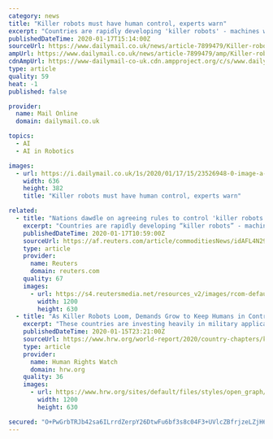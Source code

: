 ```yaml
---
category: news
title: "Killer robots must have human control, experts warn"
excerpt: "Countries are rapidly developing 'killer robots' - machines with artificial intelligence that independently kill - but are moving at a snail's pace on agreeing global rules over their use in future wars, warn technology and human rights experts. From drones and missiles to tanks and submarines, semi-autonomous weapons systems have been used for ..."
publishedDateTime: 2020-01-17T15:14:00Z
sourceUrl: https://www.dailymail.co.uk/news/article-7899479/Killer-robots-human-control-experts-warn.html
ampUrl: https://www.dailymail.co.uk/news/article-7899479/amp/Killer-robots-human-control-experts-warn.html
cdnAmpUrl: https://www-dailymail-co-uk.cdn.ampproject.org/c/s/www.dailymail.co.uk/news/article-7899479/amp/Killer-robots-human-control-experts-warn.html
type: article
quality: 59
heat: -1
published: false

provider:
  name: Mail Online
  domain: dailymail.co.uk

topics:
  - AI
  - AI in Robotics

images:
  - url: https://i.dailymail.co.uk/1s/2020/01/17/15/23526948-0-image-a-121_1579274069115.jpg
    width: 636
    height: 382
    title: "Killer robots must have human control, experts warn"

related:
  - title: "Nations dawdle on agreeing rules to control 'killer robots' in future wars"
    excerpt: "Countries are rapidly developing “killer robots” - machines with artificial intelligence (AI) that independently kill - but are moving at a snail’s pace on agreeing global rules over their use in future wars,"
    publishedDateTime: 2020-01-17T10:59:00Z
    sourceUrl: https://af.reuters.com/article/commoditiesNews/idAFL4N29I24J
    type: article
    provider:
      name: Reuters
      domain: reuters.com
    quality: 67
    images:
      - url: https://s4.reutersmedia.net/resources_v2/images/rcom-default.png
        width: 1200
        height: 630
  - title: "As Killer Robots Loom, Demands Grow to Keep Humans in Control of Use of Force"
    excerpt: "These countries are investing heavily in military applications of artificial intelligence (AI) with the goal of gaining a technological advantage ... They call efforts to regulate killer robots “premature” and reject concerns that such weapons will threaten the right to life and principles of human dignity, or that they would fail to ..."
    publishedDateTime: 2020-01-15T23:21:00Z
    sourceUrl: https://www.hrw.org/world-report/2020/country-chapters/killer-robots-loom-in-2020
    type: article
    provider:
      name: Human Rights Watch
      domain: hrw.org
    quality: 36
    images:
      - url: https://www.hrw.org/sites/default/files/styles/open_graph/public/multimedia_images_2020/202001wr_essay_robots_1.jpg?itok=TZz46gcb
        width: 1200
        height: 630

secured: "O+PwGrbTRJb42sa6ILrrdZerpY26DtwFu6bf3s8c04F3+UVlcZBfrjzeLZjH6leN4S9PZ72Zwcm7xJQqJH5p/R/x+M0c50BZC1hxQzKLWtu4d/9LFMTBPhyqstPJ6NJ73G+W4UGUFLXEBY5qiW450zdZmCJV0Fgiku0ojz6HHCuT9qjH3hiIHQ2YbnM8unvQi3dy7OwT8rKH9YG9EsVsARjtCkX0Gtnqdqrwebm5jfYVvG3hTqXw+Xg7nc8Ei0szHiSbprGIz5fCER6P1OMW93ZeQ0NWCKaMXi52fUefkIE=;XxJK56P80cDRUbzKQ96CQQ=="
---
```


